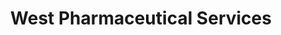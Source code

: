 ---
title: "West Pharmaceutical Services"
url: /tempe/west-pharmaceutical-services/
shop: wholesale
---